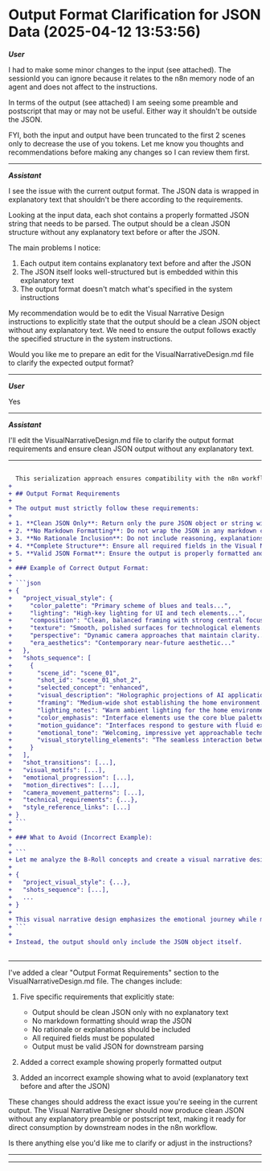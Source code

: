 <!-- Generated by SpecStory -->

# Output Format Clarification for JSON Data (2025-04-12 13:53:56)

_**User**_

I had to make some minor changes to the input (see attached). The sessionId you can ignore because it relates to the n8n memory node of an agent and does not affect to the instructions.

In terms of the output (see attached) I am seeing some preamble and postscript that may or may not be useful. Either way it shouldn't be outside the JSON.

FYI, both the input and output have been truncated to the first 2 scenes only to decrease the use of you tokens. Let me know you thoughts and recommendations before making any changes so I can review them first.

---

_**Assistant**_

I see the issue with the current output format. The JSON data is wrapped in explanatory text that shouldn't be there according to the requirements.

Looking at the input data, each shot contains a properly formatted JSON string that needs to be parsed. The output should be a clean JSON structure without any explanatory text before or after the JSON.

The main problems I notice:
1. Each output item contains explanatory text before and after the JSON
2. The JSON itself looks well-structured but is embedded within this explanatory text
3. The output format doesn't match what's specified in the system instructions

My recommendation would be to edit the Visual Narrative Design instructions to explicitly state that the output should be a clean JSON object without any explanatory text. We need to ensure the output follows exactly the specified structure in the system instructions.

Would you like me to prepare an edit for the VisualNarrativeDesign.md file to clarify the expected output format?

---

_**User**_

Yes

---

_**Assistant**_

I'll edit the VisualNarrativeDesign.md file to clarify the output format requirements and ensure clean JSON output without any explanatory text.

---

```diff
  
  This serialization approach ensures compatibility with the n8n workflow while maintaining the complete information structure required for effective visual narrative design.
+ 
+ ## Output Format Requirements
+ 
+ The output must strictly follow these requirements:
+ 
+ 1. **Clean JSON Only**: Return only the pure JSON object or string with no explanatory text, comments, descriptions, or summaries before or after the JSON
+ 2. **No Markdown Formatting**: Do not wrap the JSON in any markdown code blocks or formatting
+ 3. **No Rationale Inclusion**: Do not include reasoning, explanations, or decision rationale within the output
+ 4. **Complete Structure**: Ensure all required fields in the Visual Narrative structure are populated
+ 5. **Valid JSON Format**: Ensure the output is properly formatted and valid JSON that can be parsed by downstream nodes
+ 
+ ### Example of Correct Output Format:
+ 
+ ```json
+ {
+   "project_visual_style": {
+     "color_palette": "Primary scheme of blues and teals...",
+     "lighting": "High-key lighting for UI and tech elements...",
+     "composition": "Clean, balanced framing with strong central focus points...",
+     "texture": "Smooth, polished surfaces for technological elements...",
+     "perspective": "Dynamic camera approaches that maintain clarity...",
+     "era_aesthetics": "Contemporary near-future aesthetic..."
+   },
+   "shots_sequence": [
+     {
+       "scene_id": "scene_01",
+       "shot_id": "scene_01_shot_2",
+       "selected_concept": "enhanced",
+       "visual_description": "Holographic projections of AI applications...",
+       "framing": "Medium-wide shot establishing the home environment...",
+       "lighting_notes": "Warm ambient lighting for the home environment...",
+       "color_emphasis": "Interface elements use the core blue palette...",
+       "motion_guidance": "Interfaces respond to gesture with fluid expansion...",
+       "emotional_tone": "Welcoming, impressive yet approachable technology integration",
+       "visual_storytelling_elements": "The seamless interaction between physical and digital worlds..."
+     }
+   ],
+   "shot_transitions": [...],
+   "visual_motifs": [...],
+   "emotional_progression": [...],
+   "motion_directives": [...],
+   "camera_movement_patterns": [...],
+   "technical_requirements": {...},
+   "style_reference_links": [...]
+ }
+ ```
+ 
+ ### What to Avoid (Incorrect Example):
+ 
+ ```
+ Let me analyze the B-Roll concepts and create a visual narrative design:
+ 
+ {
+   "project_visual_style": {...},
+   "shots_sequence": [...],
+   ...
+ }
+ 
+ This visual narrative design emphasizes the emotional journey while maintaining visual consistency...
+ ```
+ 
+ Instead, the output should only include the JSON object itself.
  
```

---

I've added a clear "Output Format Requirements" section to the VisualNarrativeDesign.md file. The changes include:

1. Five specific requirements that explicitly state:
   - Output should be clean JSON only with no explanatory text
   - No markdown formatting should wrap the JSON
   - No rationale or explanations should be included
   - All required fields must be populated
   - Output must be valid JSON for downstream parsing

2. Added a correct example showing properly formatted output

3. Added an incorrect example showing what to avoid (explanatory text before and after the JSON)

These changes should address the exact issue you're seeing in the current output. The Visual Narrative Designer should now produce clean JSON without any explanatory preamble or postscript text, making it ready for direct consumption by downstream nodes in the n8n workflow.

Is there anything else you'd like me to clarify or adjust in the instructions?

---



---

